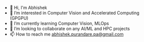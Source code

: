 - 👋 Hi, I'm Abhishek
- 👀 I’m interested in Computer Vision and Accelerated Computing (GPGPU)
- 🌱 I’m currently learning Computer Vision, MLOps
- 💞️ I’m looking to collaborate on any AI/ML and HPC projects
- 📫 How to reach me abhishek.purandare.pa@gmail.com

<!---
abhishekPurandare-obs/abhishekPurandare-obs is a ✨ special ✨ repository because its `README.md` (this file) appears on your GitHub profile.
You can click the Preview link to take a look at your changes.
--->
